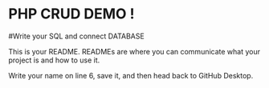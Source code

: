 # PHP CRUD DEMO !
#Write your SQL and connect DATABASE 

This is your README. READMEs are where you can communicate what your project is and how to use it.

Write your name on line 6, save it, and then head back to GitHub Desktop.
